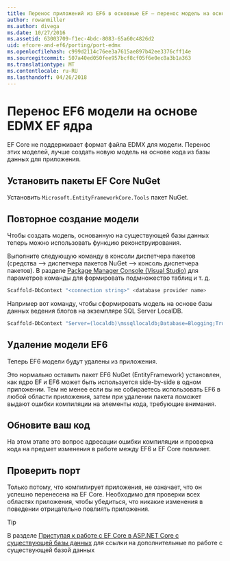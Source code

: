 ```yaml
---
title: Перенос приложений из EF6 в основные EF – перенос модель на основе EDMX
author: rowanmiller
ms.author: divega
ms.date: 10/27/2016
ms.assetid: 63003709-f1ec-4bdc-8083-65a60c4826d2
uid: efcore-and-ef6/porting/port-edmx
ms.openlocfilehash: c999d2114c76ee3a7615ae897b42ee3376cff14e
ms.sourcegitcommit: 507a40ed050fee957bcf8cf05f6e0ec8a3b1a363
ms.translationtype: MT
ms.contentlocale: ru-RU
ms.lasthandoff: 04/26/2018
---
```

# <a name="porting-an-ef6-edmx-based-model-to-ef-core"></a>Перенос EF6 модели на основе EDMX EF ядра

EF Core не поддерживает формат файла EDMX для модели. Перенос этих моделей, лучше создать новую модель на основе кода из базы данных для приложения.

## <a name="install-ef-core-nuget-packages"></a>Установить пакеты EF Core NuGet

Установить `Microsoft.EntityFrameworkCore.Tools` пакет NuGet.

## <a name="regenerate-the-model"></a>Повторное создание модели

Чтобы создать модель, основанную на существующей базы данных теперь можно использовать функцию реконструирования.

Выполните следующую команду в консоли диспетчера пакетов (средства –> диспетчера пакетов NuGet –> консоль диспетчера пакетов). В разделе [Package Manager Console (Visual Studio)](../../core/miscellaneous/cli/powershell.md) для параметров команды для формировать подмножество таблиц и т. д.

``` powershell
Scaffold-DbContext "<connection string>" <database provider name>
```

Например вот команду, чтобы сформировать модель на основе базы данных ведения блогов на экземпляре SQL Server LocalDB.

``` powershell
Scaffold-DbContext "Server=(localdb)\mssqllocaldb;Database=Blogging;Trusted_Connection=True;" Microsoft.EntityFrameworkCore.SqlServer
```

## <a name="remove-ef6-model"></a>Удаление модели EF6

Теперь EF6 модели будут удалены из приложения.

Это нормально оставить пакет EF6 NuGet (EntityFramework) установлен, как ядро EF и EF6 может быть используется side-by-side в одном приложении. Тем не менее если вы не собираетесь использовать EF6 в любой области приложения, затем при удалении пакета поможет выдают ошибки компиляции на элементы кода, требующие внимания.

## <a name="update-your-code"></a>Обновите ваш код

На этом этапе это вопрос адресации ошибки компиляции и проверка кода на предмет изменения в работе между EF6 и EF Core повлияет.

## <a name="test-the-port"></a>Проверить порт

Только потому, что компилирует приложения, не означает, что он успешно перенесена на EF Core. Необходимо для проверки всех областях приложения, чтобы убедиться, что никакие изменения в поведении отрицательно повлиять приложения.

> [!TIP]
> В разделе [Приступая к работе с EF Core в ASP.NET Core с существующей базы данных](xref:core/get-started/aspnetcore/existing-db) для ссылки на дополнительные по работе с существующей базой данных 
